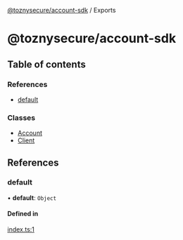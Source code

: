 [@toznysecure/account-sdk](README.md) / Exports

# @toznysecure/account-sdk

## Table of contents

### References

- [default](modules.md#default)

### Classes

- [Account](classes/Account.md)
- [Client](classes/Client.md)

## References

### default

• **default**: `Object`

#### Defined in

[index.ts:1](https://github.com/tozny/js-account-sdk/blob/4cea62b/src/index.ts#L1)
